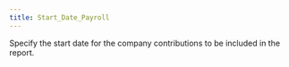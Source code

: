 ```yaml
---
title: Start_Date_Payroll
---
```



Specify the start date for the company contributions to be included in the report.
